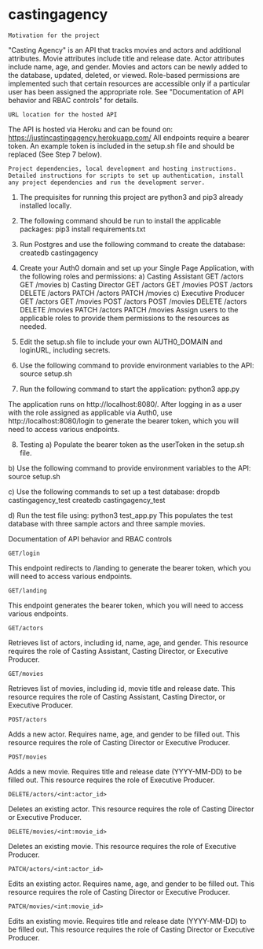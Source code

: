 # castingagency
 
    Motivation for the project
"Casting Agency" is an API that tracks movies and actors and additional attributes. Movie attributes include title and release date. Actor attributes include name, age, and gender. Movies and actors can be newly added to the database, updated, deleted, or viewed. Role-based permissions are implemented such that certain resources are accessible only if a particular user has been assigned the appropriate role. See "Documentation of API behavior and RBAC controls" for details.

    URL location for the hosted API
The API is hosted via Heroku and can be found on: https://justincastingagency.herokuapp.com/ 
All endpoints require a bearer token. An example token is included in the setup.sh file and should be replaced (See Step 7 below).

    Project dependencies, local development and hosting instructions. Detailed instructions for scripts to set up authentication, install any project dependencies and run the development server.
1) The prequisites for running this project are python3 and pip3 already installed locally.
2) The following command should be run to install the applicable packages:
pip3 install requirements.txt

3) Run Postgres and use the following command to create the database:
createdb castingagency

4) Create your Auth0 domain and set up your Single Page Application, with the following roles and permissions:
a) Casting Assistant
    GET /actors
    GET /movies
b) Casting Director
    GET /actors
    GET /movies
    POST /actors
    DELETE /actors
    PATCH /actors
    PATCH /movies
c) Executive Producer
    GET /actors
    GET /movies
    POST /actors
    POST /movies
    DELETE /actors
    DELETE /movies
    PATCH /actors
    PATCH /movies
Assign users to the applicable roles to provide them permissions to the resources as needed. 

5) Edit the setup.sh file to include your own AUTH0_DOMAIN and loginURL, including secrets.

6) Use the following command to provide environment variables to the API:
source setup.sh

7) Run the following command to start the application:
python3 app.py

The application runs on http://localhost:8080/. After logging in as a user with the role assigned as applicable via Auth0, use http://localhost:8080/login to generate the bearer token, which you will need to access various endpoints. 

8) Testing
a) Populate the bearer token as the userToken in the setup.sh file. 

b) Use the following command to provide environment variables to the API:
source setup.sh

c) Use the following commands to set up a test database:
dropdb castingagency_test
createdb castingagency_test

d) Run the test file using:
python3 test_app.py
This populates the test database with three sample actors and three sample movies.

Documentation of API behavior and RBAC controls

    GET/login
This endpoint redirects to /landing to generate the bearer token, which you will need to access various endpoints.

    GET/landing
This endpoint generates the bearer token, which you will need to access various endpoints.

    GET/actors
Retrieves list of actors, including id, name, age, and gender.
This resource requires the role of Casting Assistant, Casting Director, or Executive Producer.

    GET/movies
Retrieves list of movies, including id, movie title and release date.
This resource requires the role of Casting Assistant, Casting Director, or Executive Producer.

    POST/actors
Adds a new actor. Requires name, age, and gender to be filled out.
This resource requires the role of Casting Director or Executive Producer.

    POST/movies
Adds a new movie. Requires title and release date (YYYY-MM-DD) to be filled out.
This resource requires the role of Executive Producer.

    DELETE/actors/<int:actor_id>
Deletes an existing actor. 
This resource requires the role of Casting Director or Executive Producer.

    DELETE/movies/<int:movie_id>
Deletes an existing movie. 
This resource requires the role of Executive Producer.

    PATCH/actors/<int:actor_id>
Edits an existing actor. Requires name, age, and gender to be filled out.
This resource requires the role of Casting Director or Executive Producer.

    PATCH/movies/<int:movie_id>
Edits an existing movie. Requires title and release date (YYYY-MM-DD) to be filled out.
This resource requires the role of Casting Director or Executive Producer.